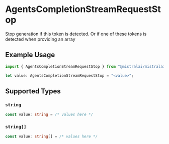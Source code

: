 # AgentsCompletionStreamRequestStop

Stop generation if this token is detected. Or if one of these tokens is detected when providing an array

## Example Usage

```typescript
import { AgentsCompletionStreamRequestStop } from "@mistralai/mistralai/models/components";

let value: AgentsCompletionStreamRequestStop = "<value>";
```

## Supported Types

### `string`

```typescript
const value: string = /* values here */
```

### `string[]`

```typescript
const value: string[] = /* values here */
```

